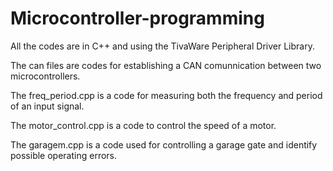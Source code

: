 # Microcontroller-programming
All the codes are in C++ and using the TivaWare Peripheral Driver Library.

The can files are codes for establishing a CAN comunnication between two microcontrollers.

The freq_period.cpp is a code for measuring both the frequency and period of an input signal.

The motor_control.cpp is a code to control the speed of a motor.

The garagem.cpp is a code used for controlling a garage gate and identify possible operating errors.
